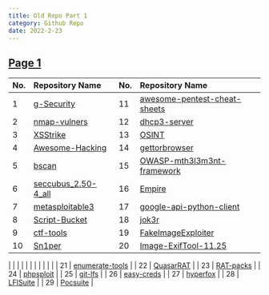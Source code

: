 ```yaml
---
title: Old Repo Part 1
category: Github Repo
date: 2022-2-23
---
```

## [Page 1](https://github.com/orgs/oneplus-x/repositories?page=1)

| No. | Repository Name | No. | Repository Name |
| :-- | :-------------- | :-- | :-------------- |
| 1 | [g-Security](https://github.com/oneplus-x/g-Security/archive/refs/heads/master.zip) |11 | [awesome-pentest-cheat-sheets](https://github.com/oneplus-x/awesome-pentest-cheat-sheets/archive/refs/heads/master.zip) |
| 2 | [nmap-vulners](https://github.com/oneplus-x/nmap-vulners/archive/refs/heads/master.zip) |12 | [dhcp3-server](https://github.com/oneplus-x/dhcp3-server/archive/refs/heads/master.zip) |
| 3 | [XSStrike](https://github.com/oneplus-x/XSStrike/archive/refs/heads/master.zip) |13 | [OSINT](https://github.com/oneplus-x/OSINT/archive/refs/heads/master.zip) |
| 4 | [Awesome-Hacking](https://github.com/oneplus-x/Awesome-Hacking/archive/refs/heads/master.zip) |14 | [gettorbrowser](https://github.com/oneplus-x/gettorbrowser/archive/refs/heads/master.zip) |
| 5 | [bscan](https://github.com/oneplus-x/bscan/archive/refs/heads/master.zip) |15 | [OWASP-mth3l3m3nt-framework](https://github.com/oneplus-x/OWASP-mth3l3m3nt-framework/archive/refs/heads/master.zip) |
| 6 |[seccubus_2.50-4_all](https://github.com/oneplus-x/seccubus_2.50-4_all/archive/refs/heads/master.zip) |16 | [Empire](https://github.com/oneplus-x/Empire/archive/refs/heads/master.zip) |
| 7 | [metasploitable3](https://github.com/oneplus-x/metasploitable3/archive/refs/heads/master.zip) |17 | [google-api-python-client](https://github.com/oneplus-x/google-api-python-client/archive/refs/heads/master.zip) |
| 8 | [Script-Bucket](https://github.com/oneplus-x/Script-Bucket/archive/refs/heads/master.zip) |18 | [jok3r](https://github.com/oneplus-x/jok3r/archive/refs/heads/master.zip) |
| 9 | [ctf-tools](https://github.com/oneplus-x/ctf-tools/archive/refs/heads/master.zip) |19 | [FakeImageExploiter](https://github.com/oneplus-x/FakeImageExploiter/archive/refs/heads/master.zip) |
| 10 | [Sn1per](https://github.com/oneplus-x/Sn1per/archive/refs/heads/master.zip) |20 | [Image-ExifTool-11.25](https://github.com/oneplus-x/Image-ExifTool-11.25/archive/refs/heads/master.zip) |
| 
| 
| 
| 
| 
| 
|  |
| 
| 
| 
| 21 | [enumerate-tools](https://github.com/oneplus-x/enumerate-tools/archive/refs/heads/master.zip) |
| 22 | [QuasarRAT](https://github.com/oneplus-x/QuasarRAT/archive/refs/heads/master.zip) |
| 23 | [RAT-packs](https://github.com/oneplus-x/RAT-packs/archive/refs/heads/master.zip) |
| 24 | [phpsploit](https://github.com/oneplus-x/phpsploit/archive/refs/heads/master.zip) |
| 25 | [git-lfs](https://github.com/oneplus-x/git-lfs/archive/refs/heads/master.zip) |
| 26 | [easy-creds](https://github.com/oneplus-x/easy-creds/archive/refs/heads/master.zip) |
| 27 | [hyperfox](https://github.com/oneplus-x/hyperfox/archive/refs/heads/master.zip) |
| 28 | [LFISuite](https://github.com/oneplus-x/LFISuite/archive/refs/heads/master.zip) |
| 29 | [Pocsuite](https://github.com/oneplus-x/Pocsuite/archive/refs/heads/master.zip) |
